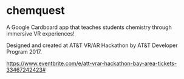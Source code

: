 # chemquest
A Google Cardboard app that teaches students chemistry through immersive VR experiences!

Designed and created at AT&T VR/AR Hackathon by AT&T Developer Program 2017.

https://www.eventbrite.com/e/att-vrar-hackathon-bay-area-tickets-33467242423#
